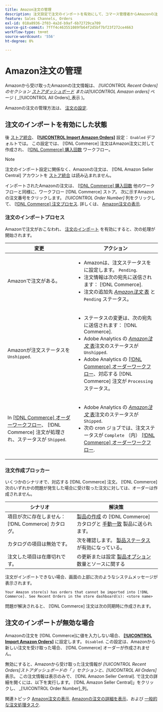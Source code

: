 ```yaml
---
title: Amazon注文の管理
description: 注文設定で注文のインポートを有効にして、コマース管理者からAmazonの注文をより簡単に管理できます。
feature: Sales Channels, Orders
exl-id: 018a8936-2f03-4a2d-b9af-6b72729ca709
source-git-commit: 7fff4c463551089fb64f2d5bf7bf23f272ce4663
workflow-type: tm+mt
source-wordcount: '556'
ht-degree: 0%

---
```


# Amazon注文の管理

Amazonから受け取ったAmazonの注文情報は、 _[!UICONTROL Recent Orders]_のセクション [ストアダッシュボード](./amazon-store-dashboard.md) または_[!UICONTROL Amazon orders]_ ページ ( _[!UICONTROL All Orders]_表示 )。

Amazonの注文の管理方法は、 [注文の設定](./order-settings.md#configure-order-settings).

## 注文のインポートを有効にした状態

後 [ストア統合](./store-integration.md)、 [**[!UICONTROL Import Amazon Orders]**](./order-settings.md#configure-order-settings) 設定： `Enabled` デフォルトでは。 この設定では、 [!DNL Commerce] 注文はAmazon注文に対して作成され、 [[!DNL Commerce] 購入回数](https://experienceleague.adobe.com/docs/commerce-admin/stores-sales/order-management/orders/orders.html) ワークフロー。

>[!NOTE]
>
>注文のインポート設定に関係なく、Amazonの注文は、 [!DNL Amazon Seller Central] アカウントを [ストア統合](./store-integration.md) は読み込まれません。

インポートされたAmazonの注文は、 [[!DNL Commerce] 購入回数](https://experienceleague.adobe.com/docs/commerce-admin/stores-sales/order-management/orders/orders.html) 他のワークフローと同様に、ワークフロー [!DNL Commerce] ストア。 次に示すAmazonの注文番号をクリックします。 *[!UICONTROL Order Number]* 列をクリックして、 [[!DNL Commerce] 注文プロセス](https://experienceleague.adobe.com/docs/commerce-admin/stores-sales/order-management/orders/order-processing.html#process-an-order#order-view-descriptions). 詳しくは、 [Amazon注文の表示](./amazon-orders-all.md).

### 注文のインポートプロセス

Amazonで注文がおこなわれ、 [注文のインポート](./order-settings.md) を有効にすると、次の処理が開始されます。

| 変更 | アクション |
|----------------------------------------------------------------------------------------------------------------------------------------------------------------------------------------------------------------------------|------------------------------------------------------------------------------------------------------------------------------------------------------------------------------------------------------------------------------------------------------------------------------------------------------------------------------------------------------------------------------------------------------------------|
| Amazonで注文がある。 | <ul><li>Amazonは、注文ステータスをに設定します。 `Pending`.</li><li>注文情報は次の宛先に送信されます： [!DNL Commerce].</li><li>注文の追加先 [_Amazon注文_ 表](./amazon-orders-all.md) と `Pending` ステータス。</li></ul> |
| Amazonが注文ステータスを `Unshipped`. | <ul><li>ステータスの変更は、次の宛先に送信されます： [!DNL Commerce].</li><li>Adobe Analytics の [_Amazon注文_ 表](./amazon-orders-all.md)注文のステータスが `Unshipped`.</li><li>Adobe Analytics の [[!DNL Commerce] オーダーワークフロー](https://experienceleague.adobe.com/docs/commerce-admin/stores-sales/order-management/orders/orders.html)、対応する [!DNL Commerce] 注文が `Processing` ステータス。</li></ul> |
| In [[!DNL Commerce] オーダーワークフロー](https://experienceleague.adobe.com/docs/commerce-admin/stores-sales/order-management/orders/orders.html)、 [!DNL Commerce] 注文が処理され、ステータスが `Shipped`. | <ul><li>Adobe Analytics の [_Amazon注文_ 表](./amazon-orders-all.md)注文のステータスが `Shipped`.</li><li>次の cron ジョブでは、注文ステータスが `Complete` （内） [[!DNL Commerce] オーダーワークフロー](https://experienceleague.adobe.com/docs/commerce-admin/stores-sales/order-management/orders/orders.html).</li></ul> |

### 注文作成ブロッカー

いくつかのシナリオで、対応する [!DNL Commerce] 注文。 [!DNL Commerce] 次のいずれかの問題が発生した場合に受け取った注文に対しては、オーダーは作成されません。

| シナリオ | 解決策 |
|---------------------------------------------------------|----------------------------------------------------------------------------------------------------------------------------------------------------------------------------------|
| 項目が次に存在しません： [!DNL Commerce] カタログ。 | [製品の作成](./creating-assigning-catalog-products.md) の [!DNL Commerce] カタログと [手動一致](./creating-assigning-catalog-products.md) 製品に送られます。 |
| カタログの項目は無効です。 | 次を確認します。 [製品ステータス](https://experienceleague.adobe.com/docs/commerce-admin/inventory/configuration/product-options.html) が有効になっている。 |
| 注文した項目は在庫切れです。 | の更新または設定 [製品オプション](https://experienceleague.adobe.com/docs/commerce-admin/inventory/configuration/product-options.html) 数量とソースに関する |

注文がインポートできない場合、画面の上部に次のようなシステムメッセージが表示されます。

`Your Amazon store(s) has orders that cannot be imported into [!DNL Commerce]. See Recent Orders in the store dashboard(s): <store name>`

問題が解決されると、 [!DNL Commerce] 注文は次の同期時に作成されます。

## 注文のインポートが無効な場合

Amazonの注文を [!DNL Commerce]に値を入力しない場合、 [**[!UICONTROL Import Amazon Orders]**](./order-settings.md#configure-order-settings) に設定します。 `Disabled`. この設定は、Amazonから新しい注文を受け取った場合、 [!DNL Commerce] オーダーが作成されません。

無効にすると、Amazonから受け取った注文情報が _[!UICONTROL Recent Orders]_ストアダッシュボードの「 」セクションと、_[!UICONTROL All Orders]_ 表示。 この注文情報は表示のみで、 [!DNL Amazon Seller Central]. で注文の詳細を開くには、以下を実行します。 [!DNL Amazon Seller Central]」をクリックし、 _[!UICONTROL Order Number]_列。

関連トピック [Amazon注文の表示](./amazon-orders-all.md), [Amazonの注文の詳細を表示](./amazon-order-details.md)、および [一般的な注文処理タスク](./common-order-processing.md).
